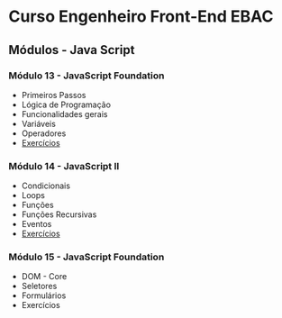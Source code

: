 # Curso Engenheiro Front-End EBAC

## Módulos - Java Script

### Módulo 13 - JavaScript Foundation

- Primeiros Passos
- Lógica de Programação
- Funcionalidades gerais
- Variáveis
- Operadores
- [Exercícios](https://jonathanppmaia.github.io/javascriptEBAC/ex013/index.html)

### Módulo 14 - JavaScript II

- Condicionais
- Loops
- Funções
- Funções Recursivas
- Eventos
- [Exercícios](https://jonathanppmaia.github.io/javascriptEBAC/ex014/ex014.html)

### Módulo 15 - JavaScript Foundation

- DOM - Core
- Seletores
- Formulários
- Exercícios
